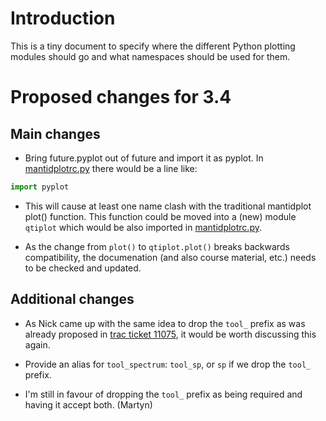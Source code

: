 
Introduction
============

This is a tiny document to specify where the different Python plotting
modules should go and what namespaces should be used for them.

Proposed changes for 3.4
========================

Main changes
------------

* Bring future.pyplot out of future and import it as pyplot. In
[mantidplotrc.py](https://github.com/mantidproject/mantid/blob/master/Code/Mantid/MantidPlot/mantidplotrc.py)
there would be a line like:
```python
import pyplot
```

* This will cause at least one name clash with the traditional
  mantidplot plot() function. This function could be moved into a
  (new) module `qtiplot` which would be also imported in
  [mantidplotrc.py](https://github.com/mantidproject/mantid/blob/master/Code/Mantid/MantidPlot/mantidplotrc.py).

* As the change from `plot()` to `qtiplot.plot()` breaks backwards
  compatibility, the documenation (and also course material, etc.)
  needs to be checked and updated.

Additional changes
------------------

* As Nick came up with the same idea to drop the `tool_` prefix as was
  already proposed in [trac ticket
  11075](http://trac.mantidproject.org/mantid/ticket/11075), it would
  be worth discussing this again.

* Provide an alias for `tool_spectrum`: `tool_sp`, or `sp` if we drop the `tool_` prefix.

* I'm still in favour of dropping the `tool_` prefix as being required and having it accept both. (Martyn) 

